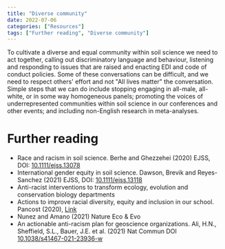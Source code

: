 ```yaml
---
title: "Diverse community"
date: 2022-07-06
categories: ["Resources"]
tags: ["Further reading", "Diverse community"]
---
```


To cultivate a diverse and equal community within soil science we need to act together, calling out discriminatory language and behaviour, listening and responding to issues that are raised and enacting EDI and code of conduct policies. Some of these conversations can be difficult, and we need to respect others' effort and not "All lives matter" the conversation. Simple steps that we can do include stopping engaging in all-male, all-white, or in some way homogeneous panels; promoting the voices of underrepresented communities within soil science in our conferences and other events; and including non-English research in meta-analyses.

# Further reading

* Race and racism in soil science. Berhe and Ghezzehei (2020) EJSS, DOI: [10.1111/ejss.13078](https://doi.org/10.1111/ejss.13078)
* International gender equity in soil science. Dawson, Brevik and Reyes-Sanchez (2021) EJSS, DOI: [10.1111/ejss.13118](https://doi.oeg/10.1111/ejss.13118)
* Anti-racist interventions to transform ecology, evolution and conservation biology departments
* Actions to improve racial diversity, equity and inclusion in our school. Pancost (2020), [Link](https://richpancost.blogs.bristol.ac.uk/2020/08/10/actions-to-improve-racial-diversity-equity-and-inclusion-in-our-school)
* Nunez and Amano (2021) Nature Eco & Evo
* An actionable anti-racism plan for geoscience organizations. Ali, H.N., Sheffield, S.L., Bauer, J.E. et al. (2021) Nat Commun DOI [10.1038/s41467-021-23936-w]( https://doi.org/10.1038/s41467-021-23936-w)



